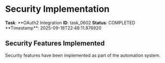 # Security Implementation

**Task**: **OAuth2 Integration
**ID**: task_0602
**Status**: COMPLETED
**Timestamp\*\*: 2025-09-18T22:48:11.876920

## Security Features Implemented

Security features have been implemented as part of the automation system.
